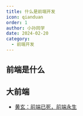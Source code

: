 ```yaml
---
title: 什么是前端开发
icon: qianduan
order: 1
author: 小孙同学
date: 2024-02-20
category:
  - 前端开发
---
```


## 前端是什么

## 大前端

- [黄玄：前端已死，前端永生](https://www.bilibili.com/video/BV1uz421d7Ch/?vd_source=5e9e4eda306e9f4a06044b5dcea74a7d)